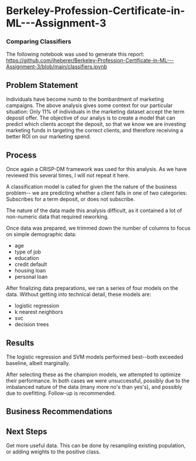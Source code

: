 # Berkeley-Profession-Certificate-in-ML---Assignment-3
### Comparing Classifiers
The following notebook was used to generate this report:
https://github.com/jheberer/Berkeley-Profession-Certificate-in-ML---Assignment-3/blob/main/classifiers.ipynb

## Problem Statement
Individuals have become numb to the bombardment of marketing campaigns. The above analysis gives some context for our particular situation: Only 11% of individuals in the marketing dataset accept the term deposit offer.
The objective of our analys is to create a model that can predict which clients accept the deposit, so that we know we are investing marketing funds in targeting the correct clients, and therefore receiving a better ROI on our marketing spend.

## Process
Once again a CRISP-DM framework was used for this analysis. As we have reviewed this several times, I will not repeat it here.

A classification model is called for given the the nature of the business problem-- we are predicting whether a client falls in one of two categories: Subscribes for a term deposit, or does not subscribe.

The nature of the data made this analysis difficult, as it contained a lot of non-numeric data that required reworking. 

Once data was prepared, we trimmed down the number of columns to focus on simple demographic data:
 - age
 - type of job
 - education
 - credit default
 - housing loan
 - personal loan

After finalizing data preparations, we ran a series of four models on the data. Without getting into technical detail, these models are:
 - logistic regression
 - k nearest neighbors
 - svc
 - decision trees

## Results
The logistic regression and SVM models performed best--both exceeded baseline, albeit marginally.


After selecting these as the champion models, we attempted to optimize their performance. In both cases we were unsuccessful, possibly due to the imbalanced nature of the data (many more no's than yes's), and possibly due to ovefitting.
Follow-up is recommended.

## Business Recommendations

## Next Steps
Get more useful data. This can be done by resampling existing population, or adding weights to the positive class.

